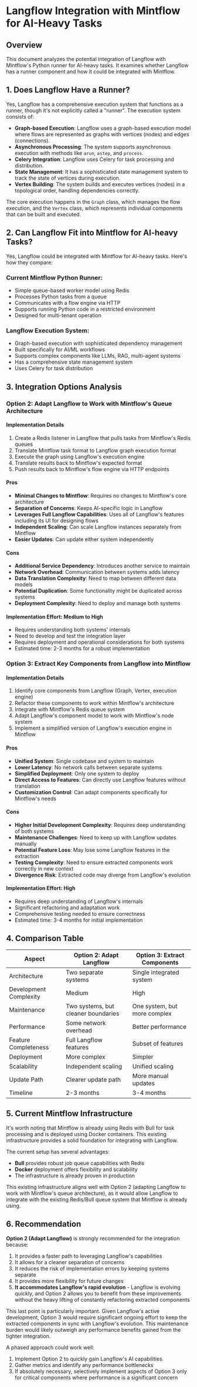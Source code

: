 # Langflow Integration with Mintflow for AI-Heavy Tasks

## Overview

This document analyzes the potential integration of Langflow with Mintflow's Python runner for AI-heavy tasks. It examines whether Langflow has a runner component and how it could be integrated with Mintflow.

## 1. Does Langflow Have a Runner?

Yes, Langflow has a comprehensive execution system that functions as a runner, though it's not explicitly called a "runner". The execution system consists of:

- **Graph-based Execution**: Langflow uses a graph-based execution model where flows are represented as graphs with vertices (nodes) and edges (connections).
- **Asynchronous Processing**: The system supports asynchronous execution with methods like `arun`, `astep`, and `process`.
- **Celery Integration**: Langflow uses Celery for task processing and distribution.
- **State Management**: It has a sophisticated state management system to track the state of vertices during execution.
- **Vertex Building**: The system builds and executes vertices (nodes) in a topological order, handling dependencies correctly.

The core execution happens in the `Graph` class, which manages the flow execution, and the `Vertex` class, which represents individual components that can be built and executed.

## 2. Can Langflow Fit into Mintflow for AI-heavy Tasks?

Yes, Langflow could be integrated with Mintflow for AI-heavy tasks. Here's how they compare:

### Current Mintflow Python Runner:
- Simple queue-based worker model using Redis
- Processes Python tasks from a queue
- Communicates with a flow engine via HTTP
- Supports running Python code in a restricted environment
- Designed for multi-tenant operation

### Langflow Execution System:
- Graph-based execution with sophisticated dependency management
- Built specifically for AI/ML workflows
- Supports complex components like LLMs, RAG, multi-agent systems
- Has a comprehensive state management system
- Uses Celery for task distribution

## 3. Integration Options Analysis

### Option 2: Adapt Langflow to Work with Mintflow's Queue Architecture

#### Implementation Details
1. Create a Redis listener in Langflow that pulls tasks from Mintflow's Redis queues
2. Translate Mintflow task format to Langflow graph execution format
3. Execute the graph using Langflow's execution engine
4. Translate results back to Mintflow's expected format
5. Push results back to Mintflow's flow engine via HTTP endpoints

#### Pros
- **Minimal Changes to Mintflow**: Requires no changes to Mintflow's core architecture
- **Separation of Concerns**: Keeps AI-specific logic in Langflow
- **Leverages Full Langflow Capabilities**: Uses all of Langflow's features including its UI for designing flows
- **Independent Scaling**: Can scale Langflow instances separately from Mintflow
- **Easier Updates**: Can update either system independently

#### Cons
- **Additional Service Dependency**: Introduces another service to maintain
- **Network Overhead**: Communication between systems adds latency
- **Data Translation Complexity**: Need to map between different data models
- **Potential Duplication**: Some functionality might be duplicated across systems
- **Deployment Complexity**: Need to deploy and manage both systems

#### Implementation Effort: Medium to High
- Requires understanding both systems' internals
- Need to develop and test the integration layer
- Requires deployment and operational considerations for both systems
- Estimated time: 2-3 months for a robust implementation

### Option 3: Extract Key Components from Langflow into Mintflow

#### Implementation Details
1. Identify core components from Langflow (Graph, Vertex, execution engine)
2. Refactor these components to work within Mintflow's architecture
3. Integrate with Mintflow's Redis queue system
4. Adapt Langflow's component model to work with Mintflow's node system
5. Implement a simplified version of Langflow's execution engine in Mintflow

#### Pros
- **Unified System**: Single codebase and system to maintain
- **Lower Latency**: No network calls between separate systems
- **Simplified Deployment**: Only one system to deploy
- **Direct Access to Features**: Can directly use Langflow features without translation
- **Customization Control**: Can adapt components specifically for Mintflow's needs

#### Cons
- **Higher Initial Development Complexity**: Requires deep understanding of both systems
- **Maintenance Challenges**: Need to keep up with Langflow updates manually
- **Potential Feature Loss**: May lose some Langflow features in the extraction
- **Testing Complexity**: Need to ensure extracted components work correctly in new context
- **Divergence Risk**: Extracted code may diverge from Langflow's evolution

#### Implementation Effort: High
- Requires deep understanding of Langflow's internals
- Significant refactoring and adaptation work
- Comprehensive testing needed to ensure correctness
- Estimated time: 3-4 months for initial implementation

## 4. Comparison Table

| Aspect | Option 2: Adapt Langflow | Option 3: Extract Components |
|--------|--------------------------|------------------------------|
| Architecture | Two separate systems | Single integrated system |
| Development Complexity | Medium | High |
| Maintenance | Two systems, but cleaner boundaries | One system, but more complex |
| Performance | Some network overhead | Better performance |
| Feature Completeness | Full Langflow features | Subset of features |
| Deployment | More complex | Simpler |
| Scalability | Independent scaling | Unified scaling |
| Update Path | Clearer update path | More manual updates |
| Timeline | 2-3 months | 3-4 months |

## 5. Current Mintflow Infrastructure

It's worth noting that Mintflow is already using Redis with Bull for task processing and is deployed using Docker containers. This existing infrastructure provides a solid foundation for integrating with Langflow.

The current setup has several advantages:
- **Bull** provides robust job queue capabilities with Redis
- **Docker** deployment offers flexibility and scalability
- The infrastructure is already proven in production

This existing infrastructure aligns well with Option 2 (adapting Langflow to work with Mintflow's queue architecture), as it would allow Langflow to integrate with the existing Redis/Bull queue system that Mintflow is already using.

## 6. Recommendation

**Option 2 (Adapt Langflow)** is strongly recommended for the integration because:

1. It provides a faster path to leveraging Langflow's capabilities
2. It allows for a cleaner separation of concerns
3. It reduces the risk of implementation errors by keeping systems separate
4. It provides more flexibility for future changes
5. **It accommodates Langflow's rapid evolution** - Langflow is evolving quickly, and Option 2 allows you to benefit from these improvements without the heavy lifting of constantly refactoring extracted components

This last point is particularly important. Given Langflow's active development, Option 3 would require significant ongoing effort to keep the extracted components in sync with Langflow's evolution. This maintenance burden would likely outweigh any performance benefits gained from the tighter integration.

A phased approach could work well:
1. Implement Option 2 to quickly gain Langflow's AI capabilities
2. Gather metrics and identify any performance bottlenecks
3. If absolutely necessary, selectively implement aspects of Option 3 only for critical components where performance is a significant concern
